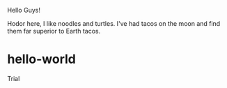 Hello Guys!

Hodor here, I like noodles and turtles. I've had tacos on the moon and find them far superior to Earth tacos.

# hello-world
Trial
